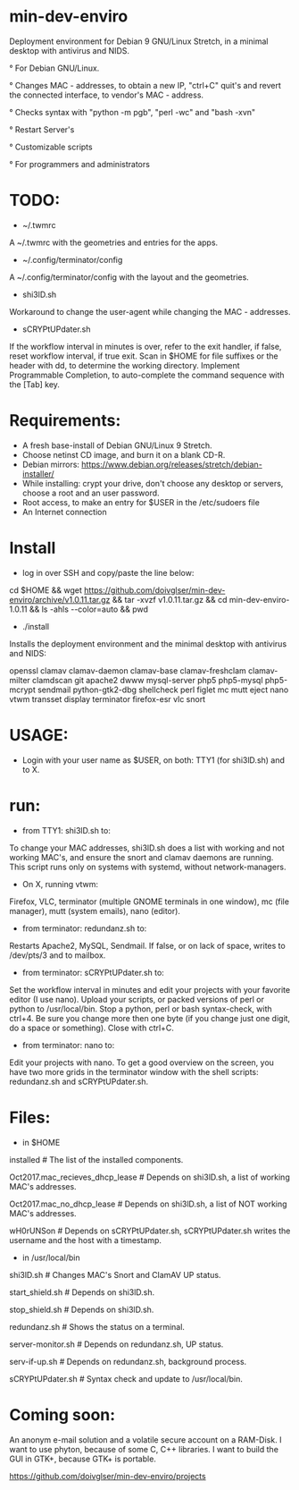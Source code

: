 # min-dev-enviro

Deployment environment for Debian 9 GNU/Linux Stretch, in a minimal desktop with antivirus and NIDS. 

° For Debian GNU/Linux.

° Changes MAC - addresses, to obtain a new IP, "ctrl+C" quit's and revert the connected interface, to vendor's MAC - address.

° Checks syntax with "python -m pgb", "perl -wc" and "bash -xvn"

° Restart Server's

° Customizable scripts

° For programmers and administrators

# TODO:

* ~/.twmrc

A ~/.twmrc with the geometries and entries for the apps.

* ~/.config/terminator/config

A ~/.config/terminator/config with the layout and the geometries.

* shi3lD.sh

Workaround to change the user-agent while changing the MAC - addresses.

* sCRYPtUPdater.sh

If the workflow interval in minutes is over, refer to the exit handler, if false, reset workflow interval, if true exit.
Scan in $HOME for file suffixes or the header with dd, to determine the working directory.
Implement Programmable Completion, to auto-complete the command sequence with the [Tab] key.

# Requirements:

- A fresh base-install of Debian GNU/Linux 9 Stretch.
- Choose netinst CD image, and burn it on a blank CD-R.
- Debian mirrors: https://www.debian.org/releases/stretch/debian-installer/
- While installing: crypt your drive, don't choose any desktop or servers, choose a root and an user password.
- Root access, to make an entry for $USER in the /etc/sudoers file
- An Internet connection

# Install

* log in over SSH and copy/paste the line below:

cd $HOME && wget https://github.com/doivglser/min-dev-enviro/archive/v1.0.11.tar.gz && tar -xvzf v1.0.11.tar.gz && cd min-dev-enviro-1.0.11 && ls -ahls --color=auto && pwd

* ./install

Installs the deployment environment and the minimal desktop with antivirus and NIDS:

openssl clamav clamav-daemon clamav-base clamav-freshclam clamav-milter clamdscan git apache2 dwww mysql-server php5 php5-mysql php5-mcrypt sendmail python-gtk2-dbg shellcheck perl figlet mc mutt eject nano vtwm transset display terminator firefox-esr vlc snort

# USAGE:

* Login with your user name as $USER, on both: TTY1 (for shi3lD.sh) and to X.

# run:

* from TTY1: shi3lD.sh to:

To change your MAC addresses, shi3lD.sh does a list with working and not working MAC's, and ensure the snort and clamav daemons are running. This script	runs only on systems with systemd, without network-managers.

* On X, running vtwm:

Firefox, VLC, terminator (multiple GNOME terminals in one window), mc (file manager), mutt (system emails), nano (editor).

* from terminator: redundanz.sh to:

Restarts Apache2, MySQL, Sendmail. If false, or on lack of space, writes to /dev/pts/3 and to mailbox.

* from terminator: sCRYPtUPdater.sh to:

Set the workflow interval in minutes and edit your projects with your favorite editor (I use nano). Upload your scripts, or packed versions of perl or python to /usr/local/bin. Stop a python, perl or bash syntax-check, with ctrl+4. Be sure you change more then one byte (if you change just one digit, do a space or something). Close with ctrl+C.

* from terminator: nano to:

Edit your projects with nano. To get a good overview on the screen, you have two more grids in the terminator window with the shell scripts: redundanz.sh and sCRYPtUPdater.sh.

# Files:

* in $HOME

installed # The list of the installed components.

Oct2017.mac_recieves_dhcp_lease # Depends on shi3lD.sh, a list of working MAC's addresses.

Oct2017.mac_no_dhcp_lease # Depends on shi3lD.sh, a list of NOT working MAC's addresses.

wH0rUNSon # Depends on sCRYPtUPdater.sh, sCRYPtUPdater.sh writes the username and the host with a timestamp.

* in /usr/local/bin

shi3lD.sh # Changes MAC's Snort and ClamAV UP status.

start_shield.sh # Depends on shi3lD.sh.

stop_shield.sh # Depends on shi3lD.sh.

redundanz.sh # Shows the status on a terminal.

server-monitor.sh # Depends on redundanz.sh, UP status.

serv-if-up.sh # Depends on redundanz.sh, background process.

sCRYPtUPdater.sh # Syntax check and update to /usr/local/bin.

# Coming soon:

An anonym e-mail solution and a volatile secure account on a RAM-Disk. I want to use phyton, because of some C, C++ libraries. I want to build the GUI in GTK+, because GTK+ is portable.

https://github.com/doivglser/min-dev-enviro/projects
